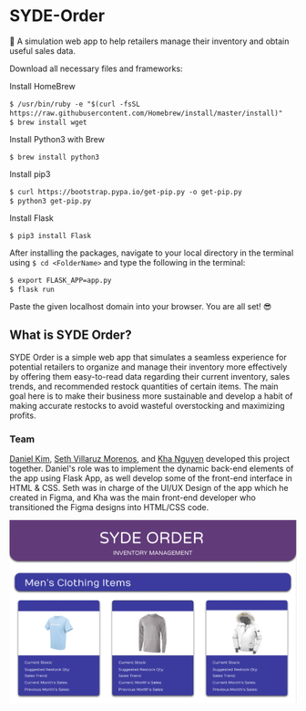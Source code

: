 # SYDE-Order
:department_store: A simulation web app to help retailers manage their inventory and obtain useful sales data.

Download all necessary files and frameworks:

Install HomeBrew
```ShellSession
$ /usr/bin/ruby -e "$(curl -fsSL https://raw.githubusercontent.com/Homebrew/install/master/install)"
$ brew install wget
```

Install Python3 with Brew
```ShellSession
$ brew install python3
```

Install pip3
```ShellSession
$ curl https://bootstrap.pypa.io/get-pip.py -o get-pip.py
$ python3 get-pip.py
```

Install Flask 
```ShellSession
$ pip3 install Flask
```

After installing the packages, navigate to your local directory in the terminal using ```$ cd <FolderName>``` and type the following in the terminal:
```ShellSession
$ export FLASK_APP=app.py
$ flask run
```
Paste the given localhost domain into your browser. You are all set! :sunglasses:

## What is SYDE Order? 
SYDE Order is a simple web app that simulates a seamless experience for potential retailers to organize and manage their inventory more effectively by offering them easy-to-read data regarding their current inventory, sales trends, and recommended restock quantities of certain items. The main goal here is to make their business more sustainable and develop a habit of making accurate restocks to avoid wasteful overstocking and maximizing profits. 

### Team
[Daniel Kim](https://github.com/dannyhkim), [Seth Villaruz Morenos](https://github.com/DraconianWing), and [Kha Nguyen](https://github.com/Nguyen-Kha) developed this project together. Daniel's role was to implement the dynamic back-end elements of the app using Flask App, as well develop some of the front-end interface in HTML & CSS. Seth was in charge of the UI/UX Design of the app which he created in Figma, and Kha was the main front-end developer who transitioned the Figma designs into HTML/CSS code. 

![SYDE Order](sydeorder.png)
